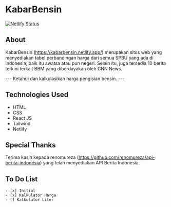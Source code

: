 # KabarBensin

[![Netlify Status](https://api.netlify.com/api/v1/badges/15c0b02d-3039-44e4-a654-990817e41b8b/deploy-status)](https://app.netlify.com/sites/kabarbensin/deploys)

## About

KabarBensin (https://kabarbensin.netlify.app/) merupakan situs web yang menyediakan tabel perbandingan harga dari semua SPBU yang ada di Indonesia; baik itu swatsa atau pun negeri. Selain itu, juga tersedia 10 berita terkini terkait BBM yang diberdayakan oleh CNN News.

--- Ketahui dan kalkulasikan harga pengisian bensin. ---

## Technologies Used

- HTML
- CSS
- React JS
- Tailwind
- Netlify

## Special Thanks

Terima kasih kepada renomureza (https://github.com/renomureza/api-berita-indonesia) yang telah menyediakan API Berita Indonesia.

## To Do List

```
- [x] Initial
- [x] Kalkulator Harga
- [] Kalkulator Liter
```
